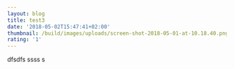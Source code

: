 ```yaml
---
layout: blog
title: test3
date: '2018-05-02T15:47:41+02:00'
thumbnail: /build/images/uploads/screen-shot-2018-05-01-at-10.18.40.png
rating: '1'
---
```

dfsdfs ssss s
